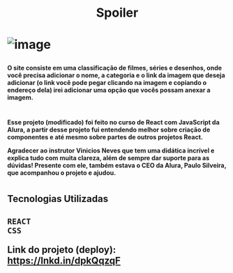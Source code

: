 <h1 align="center"> Spoiler <h1/>

![image](https://user-images.githubusercontent.com/106789053/198914431-0077de6b-ea39-403b-96e5-462a95528d32.png)
  
<h4> O site consiste em uma classificação de filmes, séries e desenhos, onde você precisa adicionar o nome, a categoria e o link da imagem que deseja adicionar (o link você pode pegar clicando na imagem e copiando o endereço dela) irei adicionar uma opção que vocês possam anexar a imagem. <h4/>
  
  #

<h4> Esse projeto (modificado) foi feito no curso de React com JavaScript da Alura, a partir desse projeto fui entendendo melhor sobre criação de componentes e até mesmo sobre partes de outros projetos React.

Agradecer ao instrutor Vinicios Neves que tem uma didática incrível e explica tudo com muita clareza, além de sempre dar suporte para as dúvidas! Presente com ele, também estava o CEO da Alura, Paulo Silveira, que acompanhou o projeto e ajudou.<h4/>

  #
  
<h2> Tecnologias Utilizadas <h2/>

```
REACT
CSS
```

 
 
Link do projeto (deploy): https://lnkd.in/dpkQqzqF
